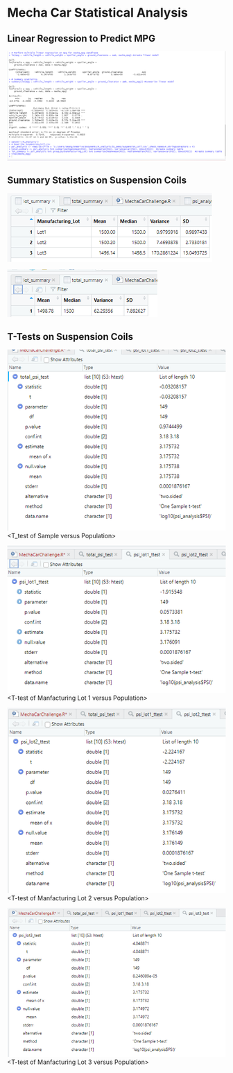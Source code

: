 # Mecha Car Statistical Analysis
## Linear Regression to Predict MPG

![Linear Regression Image](https://github.com/Angelique4791/MechaCar_Statistical_Analysis/blob/main/mpg_linreg.png)
<Linear Regression of MPG>

## Summary Statistics on Suspension Coils

![Summary Statistics by Manufacturing Lot](https://github.com/Angelique4791/MechaCar_Statistical_Analysis/blob/main/psi_lot_summary.png)
<Summary Statistics by Manufacturing Lot>

![Summary Statistics by Sample](https://github.com/Angelique4791/MechaCar_Statistical_Analysis/blob/main/psi_total_summary.png)
<Summary Statisstics of the Sample>
  
## T-Tests on Suspension Coils

![T-test of Sample to Population](https://github.com/Angelique4791/MechaCar_Statistical_Analysis/blob/main/psi_sample_t-test.png)
<T_test of Sample versus Population>
  
![T-test of Manufacturing Lot 1 to Population](https://github.com/Angelique4791/MechaCar_Statistical_Analysis/blob/main/psi_lot1_t-test.png)
<T-test of Manfacturing Lot 1 versus Population>

![T-test of Manufacturing Lot 2 to Population](https://github.com/Angelique4791/MechaCar_Statistical_Analysis/blob/main/psi_lot2_t-test.png)
<T-test of Manfacturing Lot 2 versus Population>
  
![T-test of Manufacturing Lot 3 to Population](https://github.com/Angelique4791/MechaCar_Statistical_Analysis/blob/main/psi_lot3_t-test.png)
<T-test of Manfacturing Lot 3 versus Population>
 


